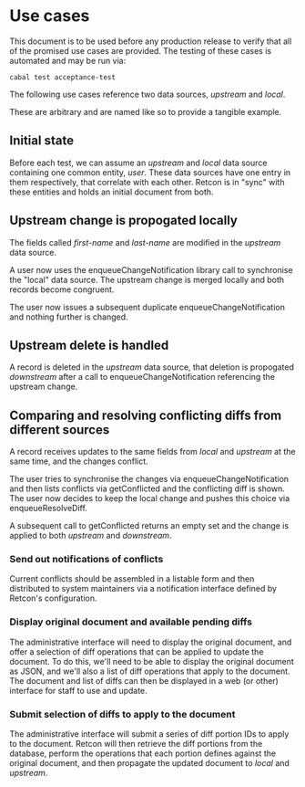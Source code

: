 # Use cases

This document is to be used before any production release to verify that all of
the promised use cases are provided. The testing of these cases is automated
and may be run via:

	cabal test acceptance-test

The following use cases reference two data sources, *upstream* and *local*.

These are arbitrary and are named like so to provide a tangible example.

## Initial state

Before each test, we can assume an *upstream* and *local* data source
containing one common entity, *user*. These data sources have one entry in them
respectively, that correlate with each other. Retcon is in "sync" with these
entities and holds an initial document from both.

## Upstream change is propogated locally

The fields called *first-name* and *last-name* are modified in the *upstream*
data source.

A user now uses the enqueueChangeNotification library call to synchronise the
"local" data source. The upstream change is merged locally and both records
become congruent.

The user now issues a subsequent duplicate enqueueChangeNotification and
nothing further is changed.

## Upstream delete is handled

A record is deleted in the *upstream* data source, that deletion is propogated
*downstream* after a call to enqueueChangeNotification referencing the upstream
change.

## Comparing and resolving conflicting diffs from different sources

A record receives updates to the same fields from *local* and *upstream* at
the same time, and the changes conflict.

The user tries to synchronise the changes via enqueueChangeNotification and
then lists conflicts via getConflicted and the conflicting diff is shown. The
user now decides to keep the local change and pushes this choice via
enqueueResolveDiff.

A subsequent call to getConflicted returns an empty set and the change is
applied to both *upstream* and *downstream*.

### Send out notifications of conflicts

Current conflicts should be assembled in a listable form and then distributed
to system maintainers via a notification interface defined by Retcon's
configuration.

### Display original document and available pending diffs

The administrative interface will need to display the original document, and
offer a selection of diff operations that can be applied to update the
document. To do this, we'll need to be able to display the original document
as JSON, and we'll also a list of diff operations that apply to the document.
The document and list of diffs can then be displayed in a web (or other)
interface for staff to use and update.

### Submit selection of diffs to apply to the document

The administrative interface will submit a series of diff portion IDs to
apply to the document. Retcon will then retrieve the diff portions from the
database, perform the operations that each portion defines against the
original document, and then propagate the updated document to *local* and
*upstream*.
